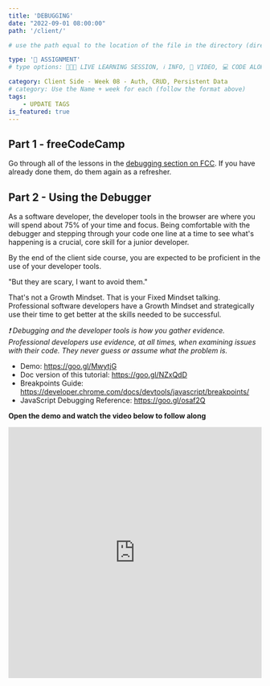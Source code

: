 ```yaml
---
title: 'DEBUGGING'
date: "2022-09-01 08:00:00"
path: '/client/'

# use the path equal to the location of the file in the directory (directory structure)

type: '📝 ASSIGNMENT'
# type options: 👩🏽‍🏫 LIVE LEARNING SESSION, ℹ️ INFO, 🎥 VIDEO, 💻 CODE ALONG, 🥼 LAB, ↩️ REVIEW/NOTES, 👥 GROUP LEARNING, 👷🏼‍♂️ GROUP PROJECT, 🧠 ASSESSMENT, 📝 ASSIGNMENT

category: Client Side - Week 08 - Auth, CRUD, Persistent Data
# category: Use the Name + week for each (follow the format above)
tags: 
    - UPDATE TAGS
is_featured: true
---
```

## Part 1 - freeCodeCamp
Go through all of the lessons in the [debugging section on FCC](https://www.freecodecamp.org/learn/javascript-algorithms-and-data-structures/#debugging). If you have already done them, do them again as a refresher.

## Part 2 - Using the Debugger
As a software developer, the developer tools in the browser are where you will spend about 75% of your time and focus. Being comfortable with the debugger and stepping through your code one line at a time to see what's happening is a crucial, core skill for a junior developer.

By the end of the client side course, you are expected to be proficient in the use of your developer tools.

"But they are scary, I want to avoid them."

That's not a Growth Mindset. That is your Fixed Mindset talking. Professional software developers have a Growth Mindset and strategically use their time to get better at the skills needed to be successful.

_❗ Debugging and the developer tools is how you gather evidence. Professional developers use evidence, at all times, when examining issues with their code. They never guess or assume what the problem is._

- Demo: https://goo.gl/MwytjG
- Doc version of this tutorial: https://goo.gl/NZxQdD
- Breakpoints Guide: https://developer.chrome.com/docs/devtools/javascript/breakpoints/
- JavaScript Debugging Reference: https://goo.gl/osaf2Q

**Open the demo and watch the video below to follow along**

<iframe width="100%" height="500" src="https://www.youtube.com/embed/H0XScE08hy8" title="YouTube video player" frameborder="0" allow="accelerometer; autoplay; clipboard-write; encrypted-media; gyroscope; picture-in-picture" allowfullscreen></iframe>

